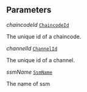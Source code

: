 

## Parameters  
  
<article>

*chaincodeId* [`ChaincodeId`](/docs/ssm-chaincode-models--page#chaincodeid) 

The unique id of a chaincode.

</article>
<article>

*channelId* [`ChannelId`](/docs/channelid--page#channelid) 

The unique id of a channel.

</article>
<article>

*ssmName* [`SsmName`](/docs/ssm-chaincode-models--page#ssmname) 

The name of ssm

</article>

